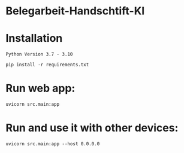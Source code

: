 # Belegarbeit-Handschtift-KI
    



# Installation
    Python Version 3.7 - 3.10

    pip install -r requirements.txt 
    
# Run web app:
    uvicorn src.main:app 

# Run and use it with other devices:
    uvicorn src.main:app --host 0.0.0.0
    

